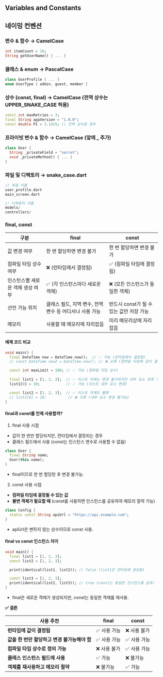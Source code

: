 ## Variables  and Constants



## 네이밍 컨벤션



### 변수 & 함수 → CamelCase

```dart
int itemCount = 10;
String getUserName() { ... }
```

### 클래스 & enum → PascalCase

```dart
class UserProfile { ... }
enum UserType { admin, guest, member }
```

### 상수 (const, final) → CamelCase (전역 상수는 UPPER_SNAKE_CASE 허용)

```dart
const int maxRetries = 3;
final String appVersion = "1.0.0";
const double PI = 3.1415; // 전역 상수일 경우
```

### 프라이빗 변수 & 함수 → CamelCase (앞에 _ 추가)

```dart
class User {
  String _privateField = "secret";
  void _privateMethod() { ... }
}
```

### 파일 및 디렉토리 → snake_case.dart

```dart
// 파일 이름
user_profile.dart  
main_screen.dart  

// 디렉토리 이름
models/
controllers/
```





### final, const



| **구분**                         | final                                                   | const                                    |
| -------------------------------- | ------------------------------------------------------- | ---------------------------------------- |
| 값 변경 여부                     | 한 번 할당하면 변경 불가                                | 한 번 할당하면 변경 불가                 |
| 컴파일 타임 상수 여부            | ❌ (런타임에서 결정됨)                                   | ✅ (컴파일 타임에 결정됨)                 |
| 인스턴스별 새로운 객체 생성 여부 | ✅ (각 인스턴스마다 새로운 객체)                         | ❌ (모든 인스턴스가 동일한 객체)          |
| 선언 가능 위치                   | 클래스 필드, 지역 변수, 전역 변수 등 어디서나 사용 가능 | 반드시 const가 될 수 있는 값만 저장 가능 |
| 메모리                           | 사용할 때 메모리에 자리잡음                             | 미리 메모리상에 자리잡음                 |





#### 예제 코드 비교

```dart
void main() {
  final DateTime now = DateTime.now();  // ✅ 가능 (런타임에서 결정됨)
  // const DateTime now2 = DateTime.now(); // ❌ 오류 (컴파일 타임에 값이 결정되지 않음)

  const int maxLimit = 100; // ✅ 가능 (컴파일 타임 상수)
  
  final list1 = [1, 2, 3];  // ✅ 리스트 자체는 변경 불가하지만 내부 요소 변경 가능
  list1[0] = 10;            // ✅ 가능 (리스트 내부 요소 변경)

  const list2 = [1, 2, 3];  // ✅ 리스트 자체도 불변
  // list2[0] = 10;          // ❌ 오류 (내부 요소 변경 불가능)
}
```



#### final과 const를 언제 사용할까?

1. final 사용 시점

- 값이 한 번만 할당되지만, 런타임에서 결정되는 경우
- 클래스 필드에서 사용 (const는 인스턴스 변수로 사용할 수 없음)

```dart
class User {
  final String name;
  User(this.name);
}
```

- final이므로 한 번 할당된 후 변경 불가능.



2. const 사용 시점

- **컴파일 타임에 결정될 수 있는 값**
- **불변 객체가 필요할 때** (const를 사용하면 인스턴스를 공유하여 메모리 절약 가능)

```dart
class Config {
  static const String apiUrl = "https://api.example.com";
}
```

- apiUrl은 변하지 않는 상수이므로 const 사용.



#### final vs const 인스턴스 차이

```dart
void main() {
  final list1 = [1, 2, 3];
  const list2 = [1, 2, 3];

  print(identical(list1, list2)); // false (list1은 런타임에 생성됨)

  const list3 = [1, 2, 3];
  print(identical(list2, list3)); // true (const는 동일한 인스턴스를 공유)
}
```

- final은 새로운 객체가 생성되지만, const는 동일한 객체를 재사용.





**✅ 결론**

| **사용 추천**                                | final       | const       |
| -------------------------------------------- | ----------- | ----------- |
| **런타임에 값이 결정됨**                     | ✅ 사용 가능 | ❌ 사용 불가 |
| **값을 한 번만 할당하고 변경 불가능해야 함** | ✅ 사용 가능 | ✅ 사용 가능 |
| **컴파일 타임 상수로 정의 가능**             | ❌ 사용 불가 | ✅ 사용 가능 |
| **클래스 인스턴스 필드에 사용**              | ✅ 가능      | ❌ 불가능    |
| **객체를 재사용하고 메모리 절약**            | ❌ 불가능    | ✅ 가능      |



